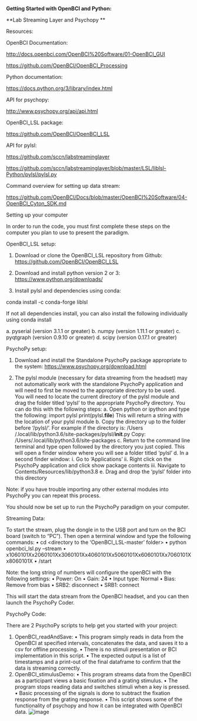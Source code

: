 **Getting Started with OpenBCI and Python:**

**Lab Streaming Layer and Psychopy **

Resources: 

OpenBCI Documentation:

http://docs.openbci.com/OpenBCI%20Software/01-OpenBCI_GUI

https://github.com/OpenBCI/OpenBCI_Processing

Python documentation: 

https://docs.python.org/3/library/index.html

API for psychopy: 

http://www.psychopy.org/api/api.html

OpenBCI_LSL package: 

https://github.com/OpenBCI/OpenBCI_LSL

API for pylsl: 

https://github.com/sccn/labstreaminglayer

https://github.com/sccn/labstreaminglayer/blob/master/LSL/liblsl-Python/pylsl/pylsl.py

Command overview for setting up data stream:

https://github.com/OpenBCI/Docs/blob/master/OpenBCI%20Software/04-OpenBCI_Cyton_SDK.md

Setting up your computer  

In order to run the code, you must first complete these steps on the computer you plan to use to present the paradigm. 

OpenBCI_LSL setup:
1.	Download or clone the OpenBCI_LSL repository from Github: https://github.com/OpenBCI/OpenBCI_LSL

2.	Download and install python version 2 or 3: https://www.python.org/downloads/  

3.	Install pylsl and dependencies using conda: 

conda install -c conda-forge liblsl
	
If not all dependencies install, you can also install the following individually using 
conda install

a.	pyserial (version 3.1.1 or greater)
b.	numpy (version 1.11.1 or greater)
c.	pyqtgraph (version 0.9.10 or greater)
d.	scipy (version 0.17.1 or greater)


PsychoPy setup:
1.	Download and install the Standalone PsychoPy package appropriate to the system: https://www.psychopy.org/download.html

2.	The pylsl module (necessary for data streaming from the headset) may not automatically work with the standalone PsychoPy application and will need to first be moved to the appropriate directory to be used. 	
You will need to locate the current directory of the pylsl module and drag the folder titled ‘pylsl’ to the appropriate PsychoPy directory. You can do this with the following steps: 
a.	Open python or ipython and type the following:
import pylsl
print(pylsl.__file__)
		This will return a string with the location of your pylsl module
b.	Copy the directory up to the folder before ‘/pylsl/’. For example if the directory is:
/Users /.local/lib/python3.6/site-packages/pylsl/__init__.py
Copy: /Users/.local/lib/python3.6/site-packages
c.	Return to the command line terminal and type open followed by the directory you just copied. 
This will open a finder window where you will see a folder titled ‘pylsl’
d.	In a second finder window:
i.	Go to ‘Applications’
ii.	Right click on the PsychoPy application and click show package contents
iii.	Navigate to Contents/Resources/lib/python3.8
e.	Drag and drop the ‘pylsl’ folder into this directory 

Note: if you have trouble importing any other external modules into PsychoPy you can repeat this process. 

You should now be set up to run the PsychoPy paradigm on your computer. 

Streaming Data:

To start the stream, plug the dongle in to the USB port and turn on the BCI board (switch to “PC”). Then open a terminal window and type the following commands:
•	cd <directory to the ‘OpenBCI_LSL-master’ folder>
•	python openbci_lsl.py –stream
•	x1060101Xx2060101Xx3060101Xx4060101Xx5060101Xx6060101Xx7060101Xx8060101X 
•	/start

Note: the long string of numbers will configure the openBCI with the following settings: 
•	Power: On 
•	Gain: 24
•	Input type: Normal
•	Bias: Remove from bias 
•	SRB2: disconnect
•	SRB1: connect 

This will start the data stream from the OpenBCI headset, and you can then launch the PsychoPy Coder.


PsychoPy Code:

There are 2 PsychoPy scripts to help get you started with your project:
1.	OpenBCI_readAndSave:
•	This program simply reads in data from the OpenBCI at specified intervals, concatenates the data, and saves it to a csv for offline processing.
•	There is no stimuli presentation or BCI implementation in this script. 
•	The expected output is a list of timestamps and a print-out of the final dataframe to confirm that the data is streaming correctly.
2.	OpenBCI_stimulusDemo: 
•	This program streams data from the OpenBCI as a participant views a basic fixation and a grating stimulus.
•	The program stops reading data and switches stimuli when a key is pressed.
•	Basic processing of the signals is done to subtract the fixation response from the grating response.
•	This script shows some of the functionality of psychopy and how it can be integrated with OpenBCI data.
![image](https://user-images.githubusercontent.com/25189351/224364690-74afb27f-c401-4c97-ba03-8c35ec9413dd.png)
